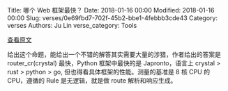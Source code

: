 Title: 哪个 Web 框架最快？
Date: 2018-01-16 00:00
Modified: 2018-01-16 00:00
Slug: verses/0e69fbd7-702f-45b2-bbe1-4febbb3cde43
Category: verses
Authors: Ju Lin
verse_category: Tools

[查看原文](https://github.com/tbrand/which_is_the_fastest)

给出这个命题，能给出一个不错的解答其实需要大量的涉猎，作者给出的答案是 router_cr(crystal) 最快，Python 框架中最快的是 Japronto，语言上 crystal > rust > python > go, 但也得看具体框架的性能。测量的基准是 8 核 CPU 的 CPU，遵循的 Rule 是无逻辑，就是做 route 解析和响应生成。